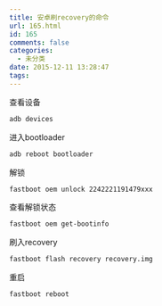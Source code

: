 ```yaml
---
title: 安卓刷recovery的命令
url: 165.html
id: 165
comments: false
categories:
  - 未分类
date: 2015-12-11 13:28:47
tags:
---
```


查看设备
```bash
adb devices
```

进入bootloader
```bash
adb reboot bootloader
```
解锁
```bash
fastboot oem unlock 2242221191479xxx
```
查看解锁状态
```bash
fastboot oem get-bootinfo
```
刷入recovery
```bash
fastboot flash recovery recovery.img
```
重启
```bash
fastboot reboot
```